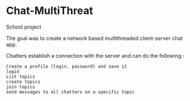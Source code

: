 # Chat-MultiThreat
School project

The goal was to create a network based  multithreaded client-server chat app.

Chatters establish a connection with the server and can do the following :


    Create a profile (login, password) and save it
    login
    List topics
    create topics
    join topics
    send messages to all chatters on a specific topic
